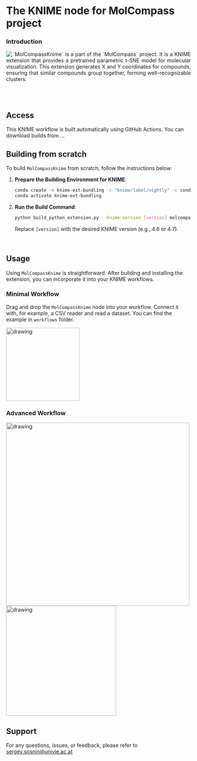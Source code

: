 The KNIME node for MolCompass project
=======
### Introduction

<img align="left" src="https://user-images.githubusercontent.com/4963384/218703831-1460bc07-7e9f-417e-9b0c-c9675db5de9f.png"> 
<p align="justify">
`MolCompassKnime` is a part of the `MolCompass` project. It is a KNIME extension that provides a pretrained parametric t-SNE model for molecular visualization. This extension generates X and Y coordinates for compounds, ensuring that similar compounds group together, forming well-recognizable clusters. 
</p>

<br>
<br>

## Access 
This KNIME workflow is built automatically using GitHub Actions. You can
download builds from ...
## Building from scratch 

To build `MolCompassKnime` from scratch, follow the instructions below:

1. **Prepare the Building Environment for KNIME**: 
    ```bash
    conda create -n knime-ext-bundling -c "knime/label/nightly" -c conda-forge knime-extension-bundling
    conda activate knime-ext-bundling
    ```

2. **Run the Build Command**: 
    ```bash
    python build_python_extension.py --knime-version [version] molcompass molcompass_build_[version]
    ```

   Replace `[version]` with the desired KNIME version (e.g., 4.6 or 4.7).

<br>


## Usage

Using `MolCompassKnime` is straightforward. After building and installing the extension, you can incorporate it into your KNIME workflows.

### Minimal Workflow
Drag and drop the `MolCompassKnime` node into your workflow. Connect it with, for example, a CSV reader and read a dataset.
You can find the example in `workflows` folder. 

<img src="https://github.com/sergsb/MolCompassKnimeNode/assets/4963384/80796c17-c1ac-4114-bf7a-c3cb417455fb" alt="drawing" width="200"/>

<br>


### Advanced Workflow
<img src="https://github.com/sergsb/MolCompassKnimeNode/assets/4963384/e2a60ba6-600f-4378-8f10-e2968fa0373d" alt="drawing" width="500"/>
<br>

<img src="https://github.com/sergsb/MolCompassKnimeNode/assets/4963384/ddec71d5-f7bd-4881-9257-77049d244e14" alt="drawing" width="300"/>

## Support

For any questions, issues, or feedback, please refer to
sergey.sosnin@univie.ac.at 

<br>

